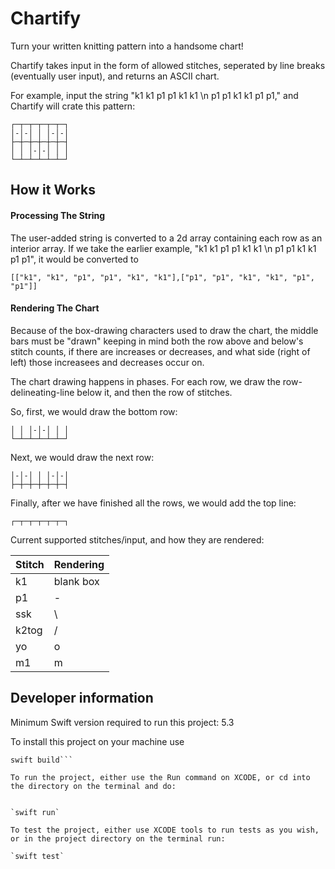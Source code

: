 # Chartify

Turn your written knitting pattern into a handsome chart!

Chartify takes input in the form of allowed stitches, seperated by line breaks (eventually user input), and returns an ASCII chart.

For example, input the string "k1 k1 p1 p1 k1 k1 \n p1 p1 k1 k1 p1 p1," and Chartify will crate this pattern:

```
┌─┬─┬─┬─┬─┬─┐  
│-│-│ │ │-│-│
├─┼─┼─┼─┼─┼─┤
│ │ │-│-│ │ │
└─┴─┴─┴─┴─┴─┘
```
## How it Works

#### Processing The String

The user-added string is converted to a 2d array containing each row as an interior array. If we take the earlier example, "k1 k1 p1 p1 k1 k1 \n p1 p1 k1 k1 p1 p1", it would be converted to  

```[["k1", "k1", "p1", "p1", "k1", "k1"],["p1", "p1", "k1", "k1", "p1", "p1"]]```

#### Rendering The Chart

Because of the box-drawing characters used to draw the chart, the middle bars must be "drawn" keeping in mind both the row above and below's stitch counts, if there are increases or decreases, and what side (right of left) those increasees and decreases occur on. 

The chart drawing happens in phases. For each row, we draw the row-delineating-line below it, and then the row of stitches.

So, first, we would draw the bottom row:

```
│ │ │-│-│ │ │
└─┴─┴─┴─┴─┴─┘
```
Next, we would draw the next row:

```
│-│-│ │ │-│-│
├─┼─┼─┼─┼─┼─┤
```
Finally, after we have finished all the rows, we would add the top line:
```
┌─┬─┬─┬─┬─┬─┐ 
```

Current supported stitches/input, and how they are rendered:

| Stitch     | Rendering |
| ----------- | ----------- |
| k1      | blank box       |
| p1   | -        |
| ssk   | \        |
| k2tog   | /        |
| yo   | o        |
| m1   | m        |




## Developer information

Minimum Swift version required to run this project: 5.3

To install this project on your machine use 
````git clone https://github.com/graceolivia/Chartify2000.git
swift build```

To run the project, either use the Run command on XCODE, or cd into the directory on the terminal and do:


`swift run`

To test the project, either use XCODE tools to run tests as you wish, or in the project directory on the terminal run:

`swift test`
